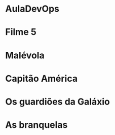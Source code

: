 # AulaDevOps
<h1>Filme 5</h1>
<h1>Malévola</h1>
<h1>Capitão América</h1>
<h1>Os guardiões da Galáxio</h1>
<h1>As branquelas</h1>
